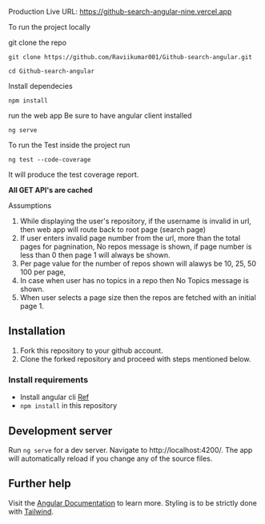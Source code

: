Production Live URL: https://github-search-angular-nine.vercel.app

To run the project locally

git clone the repo

```
git clone https://github.com/Raviikumar001/Github-search-angular.git
```

```
cd Github-search-angular
```

Install dependecies

```
npm install
```

run the web app
Be sure to have angular client installed

```
ng serve
```

To run the Test
inside the project run

```
ng test --code-coverage
```

It will produce the test coverage report.

**All GET API's are cached**

Assumptions

1. While displaying the user's repository, if the username is invalid in url, then web app will route back to root page (search page)
2. If user enters invalid page number from the url, more than the total pages for pagnination, No repos message is shown, if page number is less than 0 then page 1 will always be shown.
3. Per page value for the number of repos shown will alawys be 10, 25, 50 100 per page,
4. In case when user has no topics in a repo then No Topics message is shown.
5. When user selects a page size then the repos are fetched with an initial page 1.



## Installation

1. Fork this repository to your github account.
2. Clone the forked repository and proceed with steps mentioned below.

### Install requirements

- Install angular cli [Ref](https://angular.io/cli)
- `npm install` in this repository

## Development server

Run `ng serve` for a dev server. Navigate to http://localhost:4200/. The app will automatically reload if you change any of the source files.

## Further help

Visit the [Angular Documentation](https://angular.io/guide/styleguide) to learn more.
Styling is to be strictly done with [Tailwind](https://tailwindcss.com/docs/installation).
